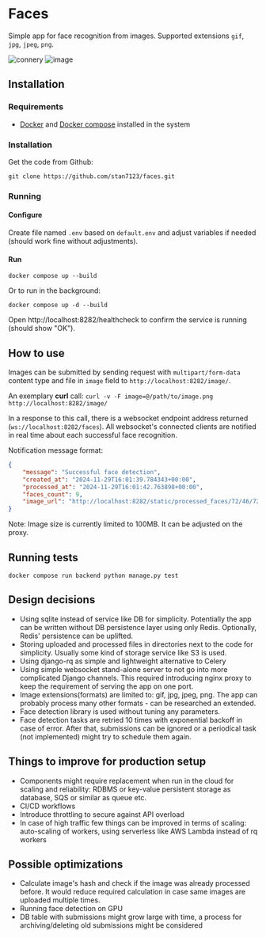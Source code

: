 # Faces
Simple app for face recognition from images.
Supported extensions `gif`, `jpg`, `jpeg`, `png`.

![connery](https://github.com/user-attachments/assets/10e2093d-2874-4480-91ff-887bc55495f5) ![image](https://github.com/user-attachments/assets/1a86feaf-2f87-46b3-a278-6f578754e32f)

## Installation

### Requirements
- [Docker](https://docs.docker.com/engine/install/) and [Docker compose](https://docs.docker.com/compose/install/) installed in the system

### Installation

Get the code from Github:
```
git clone https://github.com/stan7123/faces.git
```

### Running

#### Configure
Create file named `.env` based on `default.env` and adjust variables if needed (should work fine without adjustments).

#### Run
```
docker compose up --build
```
Or to run in the background:
```
docker compose up -d --build
```

Open http://localhost:8282/healthcheck to confirm the service is running (should show "OK"). 

## How to use

Images can be submitted by sending request with `multipart/form-data` content type and file in `image` field to `http://localhost:8282/image/`.

An exemplary **curl** call: `curl -v -F image=@/path/to/image.png http://localhost:8282/image/`

In a response to this call, there is a websocket endpoint address returned (`ws://localhost:8282/faces`). All websocket's connected clients are notified in real time about each successful face recognition.

Notification message format: 
```json
{
    "message": "Successful face detection", 
    "created_at": "2024-11-29T16:01:39.784343+00:00", 
    "processed_at": "2024-11-29T16:01:42.763898+00:00", 
    "faces_count": 9, 
    "image_url": "http://localhost:8282/static/processed_faces/72/46/7246f927-94a4-4225-9a56-b52bab894ad0.jpg"
}
```

Note: Image size is currently limited to 100MB. It can be adjusted on the proxy. 

## Running tests

```
docker compose run backend python manage.py test
```


## Design decisions
- Using sqlite instead of service like DB for simplicity. Potentially the app can be written without DB persistence layer using only Redis. Optionally, Redis' persistence can be uplifted.
- Storing uploaded and processed files in directories next to the code for simplicity. Usually some kind of storage service like S3 is used.
- Using django-rq as simple and lightweight alternative to Celery
- Using simple websocket stand-alone server to not go into more complicated Django channels. This required introducing nginx proxy to keep the requirement of serving the app on one port.
- Image extensions(formats) are limited to: gif, jpg, jpeg, png. The app can probably process many other formats - can be researched an extended.
- Face detection library is used without tuning any parameters.
- Face detection tasks are retried 10 times with exponential backoff in case of error. After that, submissions can be ignored or a periodical task (not implemented) might try to schedule them again.  

## Things to improve for production setup
- Components might require replacement when run in the cloud for scaling and reliability: RDBMS or key-value persistent storage as database, SQS or similar as queue etc.
- CI/CD workflows
- Introduce throttling to secure against API overload
- In case of high traffic few things can be improved in terms of scaling: auto-scaling of workers, using serverless like AWS Lambda instead of rq workers

## Possible optimizations
- Calculate image's hash and check if the image was already processed before. It would reduce required calculation in case same images are uploaded multiple times.
- Running face detection on GPU
- DB table with submissions might grow large with time, a process for archiving/deleting old submissions might be considered
